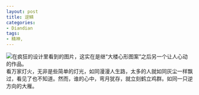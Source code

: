 ```yaml
---
layout: post
title: 逆鳞
categories:
- Diandian
tags:
- 精神, 
---
```

<img src="http://m2.img.srcdd.com/farm5/d/2012/0627/10/C706503B61D764953CDCF78260F902C7_B500_900_460_238.JPEG" />在疯狂的设计里看到的图片，这实在是继“大楼心形图案”之后另一个让人心动的作品。
<br />看万家灯火，无非是些简单的灯光，如同漫漫人生路，太多的人就如同灰尘一样飘过，看见了也不知道。然而，谁的心中，弯月犹存，就立刻鹤立鸡群。如同一只逆方向的大雁。